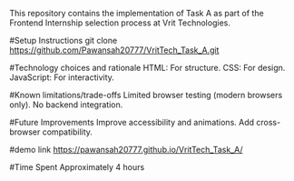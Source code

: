 This repository contains the implementation of Task A as part of the Frontend Internship selection process at Vrit Technologies.

#Setup Instructions
git clone https://github.com/Pawansah20777/VritTech_Task_A.git

#Technology choices and rationale
HTML: For structure.
CSS: For design.
JavaScript: For interactivity.

#Known limitations/trade-offs
Limited browser testing (modern browsers only).
No backend integration.

#Future Improvements
Improve accessibility and animations.
Add cross-browser compatibility.

#demo link
https://pawansah20777.github.io/VritTech_Task_A/

#Time Spent
Approximately 4 hours
